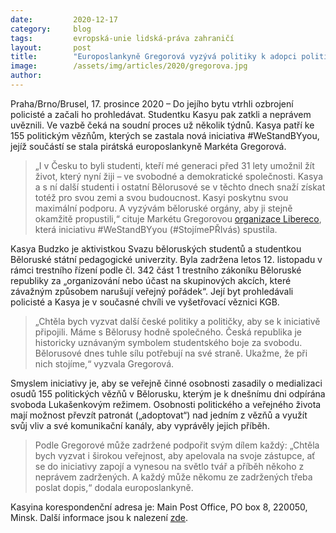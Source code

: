 ```yaml
---
date:         2020-12-17
category:     blog
tags:         evropská-unie lidská-práva zahraničí
layout:       post
title:        "Europoslankyně Gregorová vyzývá politiky k adopci politických vězňů z Běloruska. Sama se ujala studentky Kasyi"
image:        /assets/img/articles/2020/gregorova.jpg
author:       
---
```




Praha/Brno/Brusel, 17. prosince 2020 – Do jejího bytu vtrhli ozbrojení policisté a začali ho prohledávat. Studentku Kasyu pak zatkli a neprávem uvěznili. Ve vazbě čeká na soudní proces už několik týdnů. Kasya patří ke 155 politickým vězňům, kterých se zastala nová iniciativa #WeStandBYyou, jejíž součástí se stala pirátská europoslankyně Markéta Gregorová.

> „I v Česku to byli studenti, kteří mé generaci před 31 lety umožnil žít život, který nyní žiji – ve svobodné a demokratické společnosti. Kasya a s ní další studenti i ostatní Bělorusové se v těchto dnech snaží získat totéž pro svou zemi a svou budoucnost. Kasyi poskytnu svou maximální podporu. A vyzývám běloruské orgány, aby ji stejně okamžitě propustili,“ cituje Markétu Gregorovou [organizace Libereco](https://www.lphr.org/en/belarus-gefangene-patenschaften-prisoners-godparenthood/), která iniciativu #WeStandBYyou (#StojímePŘIvás) spustila.

Kasya Budzko je aktivistkou Svazu běloruských studentů a studentkou Běloruské státní pedagogické univerzity. Byla zadržena letos 12. listopadu v rámci trestního řízení podle čl. 342 část 1 trestního zákoníku Běloruské republiky za „organizování nebo účast na skupinových akcích, které závažným způsobem narušují veřejný pořádek“. Její byt prohledávali policisté a Kasya je v současné chvíli ve vyšetřovací věznici KGB.

> „Chtěla bych vyzvat další české politiky a političky, aby se k iniciativě připojili. Máme s Bělorusy hodně společného. Česká republika je historicky uznávaným symbolem studentského boje za svobodu. Bělorusové dnes tuhle sílu potřebují na své straně. Ukažme, že při nich stojíme,“ vyzvala Gregorová.

Smyslem iniciativy je, aby se veřejně činné osobnosti zasadily o medializaci osudů 155 politických vězňů v Bělorusku, kterým je k dnešnímu dni odpírána svoboda Lukašenkovým režimem. Osobnosti politického a veřejného života mají možnost převzít patronát („adoptovat“) nad jedním z vězňů a využít svůj vliv a své komunikační kanály, aby vyprávěly jejich příběh.

> Podle Gregorové může zadržené podpořit svým dílem každý: „Chtěla bych vyzvat i širokou veřejnost, aby apelovala na svoje zástupce, ať se do iniciativy zapojí a vynesou na světlo tvář a příběh někoho z neprávem zadržených. A každý může někomu ze zadržených třeba poslat dopis,“ dodala europoslankyně.

Kasyina korespondenční adresa je: Main Post Office, PO box 8, 220050, Minsk. Další informace jsou k nalezení [zde](http://spring96.org/en/news/49539).
